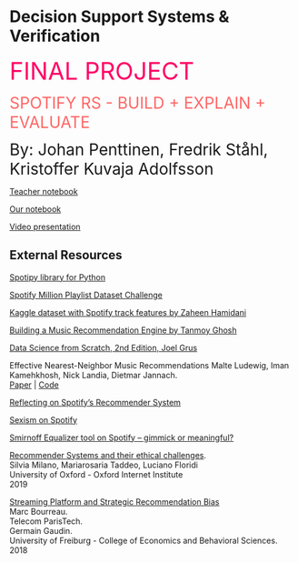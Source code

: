 # Decision Support Systems & Verification

<span style="font-size:3em; color:#FF0066"> FINAL PROJECT</span>

<span style="font-size:2em; color:#FF6666"> SPOTIFY RS - BUILD + EXPLAIN + EVALUATE </span>

<span style="font-size:2em;">By: Johan Penttinen, Fredrik Ståhl, Kristoffer Kuvaja Adolfsson</span>

[Teacher notebook](https://observablehq.com/@sandravizmad/final-project "observable.com")

[Our notebook](https://observablehq.com/d/395d99ab133e93f2 "observable.com")

[Video presentation](https://www.youtube.com/watch?v=1Dbt06eaQzI)


## External Resources

[Spotipy library for Python](https://spotipy.readthedocs.io/en/2.19.0/)

[Spotify Million Playlist Dataset Challenge](https://www.aicrowd.com/challenges/spotify-million-playlist-dataset-challenge)  

[Kaggle dataset with Spotify track features by Zaheen Hamidani](https://www.kaggle.com/zaheenhamidani/ultimate-spotify-tracks-db)

[Building a Music Recommendation Engine by Tanmoy Ghosh](https://www.section.io/engineering-education/building-spotify-recommendation-engine/)

[Data Science from Scratch, 2nd Edition, Joel Grus](https://www.oreilly.com/library/view/data-science-from/9781492041122/)

Effective Nearest-Neighbor Music Recommendations
Malte Ludewig, Iman Kamehkhosh, Nick Landia, Dietmar Jannach.    
[Paper](https://dl.acm.org/doi/10.1145/3267471.3267474) | [Code](https://github.com/rn5l/rsc18)


[Reflecting on Spotify’s Recommender System](https://songdata.ca/2019/10/01/reflecting-on-spotifys-recommender-system/)

[Sexism on Spotify](https://thebaffler.com/latest/discover-weakly-pelly)     

[Smirnoff Equalizer tool on Spotify – gimmick or meaningful?](https://idmmag.com/news/smirnoff-equalizer-tool-spotify/)

[Recommender Systems and their ethical challenges](https://papers.ssrn.com/sol3/papers.cfm?abstract_id=3378581).   
Silvia Milano, Mariarosaria Taddeo, Luciano Floridi       
University of Oxford - Oxford Internet Institute                
2019

[Streaming Platform and Strategic Recommendation Bias](https://papers.ssrn.com/sol3/papers.cfm?abstract_id=3338744)   
Marc Bourreau.        
Telecom ParisTech.   
Germain Gaudin.      
University of Freiburg - College of Economics and Behavioral Sciences.     
2018
